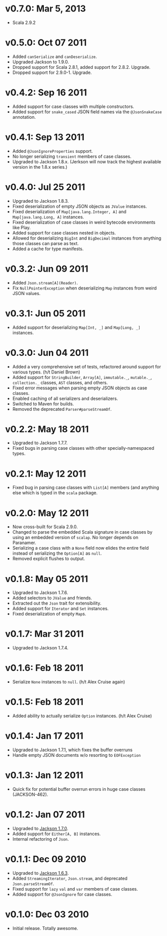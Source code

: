 v0.7.0: Mar 5, 2013
===================

* Scala 2.9.2

v0.5.0: Oct 07 2011
===================

* Added `canSerialize` and `canDeserialize`.
* Upgraded Jackson to 1.9.0.
* Dropped support for Scala 2.8.1, added support for 2.8.2. Upgrade.
* Dropped support for 2.9.0-1. Upgrade.

v0.4.2: Sep 16 2011
===================

* Added support for case classes with multiple constructors.
* Added support for `snake_cased` JSON field names via the `@JsonSnakeCase`
  annotation.

v0.4.1: Sep 13 2011
===================

* Added `@JsonIgnoreProperties` support.
* No longer serializing `transient` members of case classes.
* Upgraded to Jackson 1.8.x. (Jerkson will now track the highest available
  version in the 1.8.x series.)


v0.4.0: Jul 25 2011
===================

* Upgraded to Jackson 1.8.3.
* Fixed deserialization of empty JSON objects as `JValue` instances.
* Fixed deserialization of `Map[java.lang.Integer, A]` and
  `Map[java.lang.Long, A]` instances.
* Fixed deserialization of case classes in weird bytecode environments like
  Play.
* Added support for case classes nested in objects.
* Allowed for deserializing `BigInt` and `BigDecimal` instances from anything
  those classes can parse as text.
* Added a cache for type manifests.


v0.3.2: Jun 09 2011
===================

* Added `Json.stream[A](Reader)`.
* Fix `NullPointerException` when deserializing `Map` instances from weird JSON
  values.


v0.3.1: Jun 05 2011
===================

* Added support for deserializing `Map[Int, _]` and `Map[Long, _]` instances.


v0.3.0: Jun 04 2011
===================
* Added a very comprehensive set of tests, refactored around support for various
  types. (h/t Daniel Brown)
* Added support for `StringBuilder`, `Array[A]`, `immutable._`, `mutable._`,
  `collection._` classes, `AST` classes, and others.
* Fixed error messages when parsing empty JSON objects as case classes.
* Enabled caching of all serializers and deserializers.
* Switched to Maven for builds.
* Removed the deprecated `Parser#parseStreamOf`.


v0.2.2: May 18 2011
===================

* Upgraded to Jackson 1.7.7.
* Fixed bugs in parsing case classes with other specially-namespaced types.


v0.2.1: May 12 2011
===================

* Fixed bug in parsing case classes with `List[A]` members (and anything else
  which is typed in the `scala` package.


v0.2.0: May 12 2011
===================

* Now cross-built for Scala 2.9.0.
* Changed to parse the embedded Scala signature in case classes by using an
  embedded version of `scalap`. No longer depends on Paranamer.
* Serializing a case class with a `None` field now elides the entire field
  instead of serializing the `Option[A]` as `null`.
* Removed explicit flushes to output.


v0.1.8: May 05 2011
===================

* Upgraded to Jackson 1.7.6.
* Added selectors to `JValue` and friends.
* Extracted out the `Json` trait for extensibility.
* Added support for `Iterator` and `Set` instances.
* Fixed deserialization of empty `Map`s.


v0.1.7: Mar 31 2011
===================

* Upgraded to Jackson 1.7.4.


v0.1.6: Feb 18 2011
===================

* Serialize `None` instances to `null`. (h/t Alex Cruise again)


v0.1.5: Feb 18 2011
===================

* Added ability to actually serialize `Option` instances. (h/t Alex Cruise)


v0.1.4: Jan 17 2011
===================

* Upgraded to Jackson 1.7.1, which fixes the buffer overruns
* Handle empty JSON documents w/o resorting to `EOFException`


v0.1.3: Jan 12 2011
===================

* Quick fix for potential buffer overrun errors in huge case classes (JACKSON-462).


v0.1.2: Jan 07 2011
===================

* Upgraded to [Jackson 1.7.0](http://jackson.codehaus.org/1.7.0/release-notes/VERSION).
* Added support for `Either[A, B]` instances.
* Internal refactoring of `Json`.


v0.1.1: Dec 09 2010
===================

* Upgraded to [Jackson 1.6.3](http://jackson.codehaus.org/1.6.3/release-notes/VERSION).
* Added `StreamingIterator`, `Json.stream`, and deprecated `Json.parseStreamOf`.
* Fixed support for `lazy` `val` and `var` members of case classes.
* Added support for `@JsonIgnore` for case classes.


v0.1.0: Dec 03 2010
===================

* Initial release. Totally awesome.
